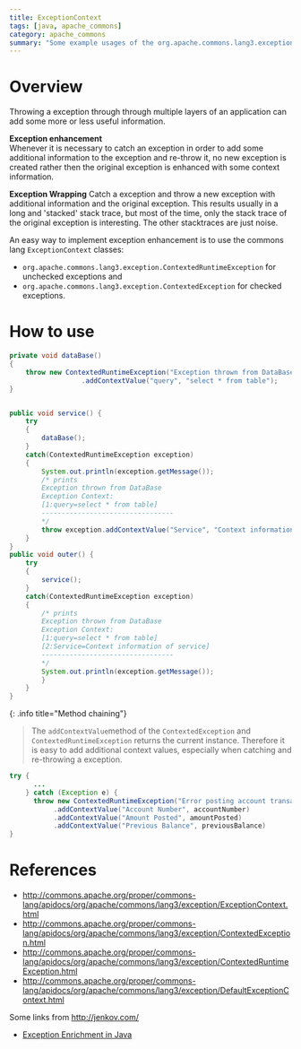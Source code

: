 ```yaml
---
title: ExceptionContext
tags: [java, apache_commons]
category: apache_commons
summary: "Some example usages of the org.apache.commons.lang3.exception.ExceptionContext class."
---
```


# Overview
Throwing a exception through through multiple layers of an application can add some more or less useful information.

**Exception enhancement**  
Whenever it is necessary to catch an exception in order to add some additional information to the exception and re-throw it, no new exception is created rather then the original exception is enhanced with some context information.

**Exception Wrapping**
Catch a exception and throw a new exception with additional information and the original exception. This results usually in a long and 'stacked' stack trace, but most of the time, only the stack trace of the original exception is interesting. The other stacktraces are just noise.

An easy way to implement exception enhancement is to use the commons lang `ExceptionContext` classes:

* `org.apache.commons.lang3.exception.ContextedRuntimeException` for unchecked exceptions and
* `org.apache.commons.lang3.exception.ContextedException` for checked exceptions.


# How to use

```java
private void dataBase()
{
	throw new ContextedRuntimeException("Exception thrown from DataBase")
	              .addContextValue("query", "select * from table");
}


public void service() {
	try
	{
		dataBase();
	}
	catch(ContextedRuntimeException exception)
	{
		System.out.println(exception.getMessage());
		/* prints
		Exception thrown from DataBase
        Exception Context:
	    [1:query=select * from table]
        ---------------------------------
		*/
		throw exception.addContextValue("Service", "Context information of service");
	}
}
public void outer() {
    try
	{
		service();
	}
	catch(ContextedRuntimeException exception)
	{
		/* prints
		Exception thrown from DataBase
        Exception Context:
	    [1:query=select * from table]
	    [2:Service=Context information of service]
	    ---------------------------------
		*/
		System.out.println(exception.getMessage());
		}
	}
}
```

{: .info title="Method chaining"}
>The `addContextValue`method of the `ContextedException` and `ContextedRuntimeException` returns the current instance. Therefore it is easy to add additional context values, especially when catching and re-throwing a exception.
>
```java
try {
      ...
    } catch (Exception e) {
      throw new ContextedRuntimeException("Error posting account transaction", e)
           .addContextValue("Account Number", accountNumber)
           .addContextValue("Amount Posted", amountPosted)
           .addContextValue("Previous Balance", previousBalance)
}
```


# References
* <http://commons.apache.org/proper/commons-lang/apidocs/org/apache/commons/lang3/exception/ExceptionContext.html>
* <http://commons.apache.org/proper/commons-lang/apidocs/org/apache/commons/lang3/exception/ContextedException.html>
* <http://commons.apache.org/proper/commons-lang/apidocs/org/apache/commons/lang3/exception/ContextedRuntimeException.html>
* <http://commons.apache.org/proper/commons-lang/apidocs/org/apache/commons/lang3/exception/DefaultExceptionContext.html>

Some links from <http://jenkov.com/>

* [Exception Enrichment in Java](http://tutorials.jenkov.com/java-exception-handling/exception-enrichment.html)
